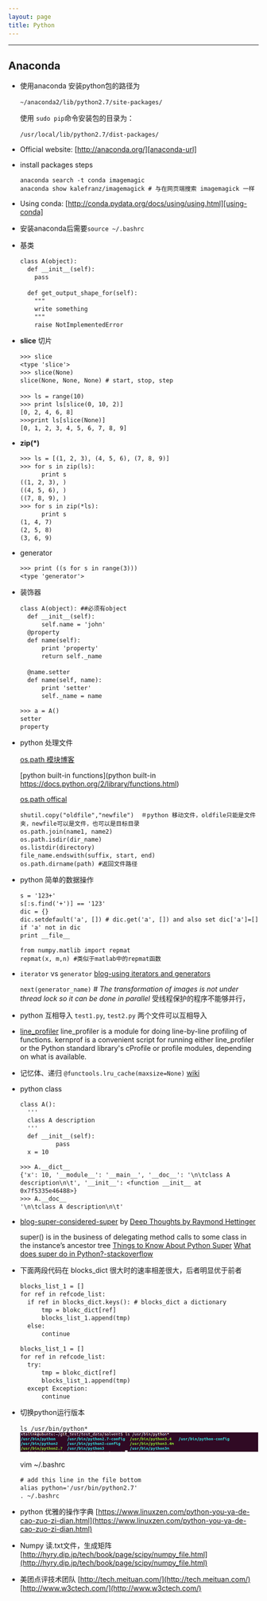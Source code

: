```yaml
---
layout: page
title: Python
---
```

---

## Anaconda

* 使用anaconda 安装python包的路径为

  `~/anaconda2/lib/python2.7/site-packages/`

  使用 `sudo pip`命令安装包的目录为：

  `/usr/local/lib/python2.7/dist-packages/`

* Official website: [http://anaconda.org/][anaconda-url]

* install packages steps

  ```
  anaconda search -t conda imagemagic
  anaconda show kalefranz/imagemagick # 与在网页端搜索 imagemagick 一样
  ```

* Using conda:
[http://conda.pydata.org/docs/using/using.html][using-conda]

* 安装anaconda后需要`source ~/.bashrc`

[anaconda-url]: http://anaconda.org/
[using-conda]: http://conda.pydata.org/docs/using/using.html

* 基类

  ```
  class A(object):
    def __init__(self):
      pass

    def get_output_shape_for(self):
      """
      write something
      """
      raise NotImplementedError
  ```

* **slice** 切片

  ```
  >>> slice
  <type 'slice'>
  >>> slice(None)
  slice(None, None, None) # start, stop, step

  >>> ls = range(10)
  >>> print ls[slice(0, 10, 2)]
  [0, 2, 4, 6, 8]
  >>>print ls[slice(None)]
  [0, 1, 2, 3, 4, 5, 6, 7, 8, 9]
  ```

* **zip(*)**

  ```
  >>> ls = [(1, 2, 3), (4, 5, 6), (7, 8, 9)]
  >>> for s in zip(ls):
        print s
  ((1, 2, 3), )
  ((4, 5, 6), )
  ((7, 8, 9), )
  >>> for s in zip(*ls):
        print s
  (1, 4, 7)
  (2, 5, 8)
  (3, 6, 9)
  ```

* generator

  ```
  >>> print ((s for s in range(3)))
  <type 'generator'>
  ```

* 装饰器

  ```
  class A(object): ##必须有object
    def __init__(self):
        self.name = 'john'
    @property
    def name(self):
        print 'property'
        return self._name

    @name.setter
    def name(self, name):
        print 'setter'
        self._name = name
  ```

  ```
  >>> a = A()
  setter
  property
  ```

* python 处理文件

  [os.path 模块博客](http://www.cnblogs.com/dkblog/archive/2011/03/25/1995537.html)

  [python built-in functions](python built-in
https://docs.python.org/2/library/functions.html)

  [os.path offical](https://docs.python.org/2/library/os.path.html)

  ```
  shutil.copy("oldfile","newfile")  ＃python 移动文件，oldfile只能是文件夹，newfile可以是文件，也可以是目标目录
  os.path.join(name1, name2)
  os.path.isdir(dir_name)
  os.listdir(directory)
  file_name.endswith(suffix, start, end)
  os.path.dirname(path) #返回文件路径
  ```

* python 简单的数据操作
  ```
  s = '123+'
  s[:s.find('+')] == '123'
  dic = {}
  dic.setdefault('a', []) # dic.get('a', []) and also set dic['a']=[] if 'a' not in dic
  print __file__
  ```
  ```
  from numpy.matlib import repmat
  repmat(x, m,n) #类似于matlab中的repmat函数
  ```

* `iterator` vs `generator`
  [blog-using iterators and generators](http://anandology.com/blog/using-iterators-and-generators/)

  `next(generator_name)`
  *# The transformation of images is not under thread lock so it can be done in parallel* 受线程保护的程序不能够并行，

* python 互相导入
  `test1.py`, `test2.py`
  两个文件可以互相导入

* [line_profiler](https://github.com/rkern/line_profiler#frequently-asked-questions)
line_profiler is a module for doing line-by-line profiling of functions. kernprof is a convenient script for running either line_profiler or the Python standard library's cProfile or profile modules, depending on what is available.

* 记忆体、递归
  `@functools.lru_cache(maxsize=None)`
  [wiki](https://en.wikipedia.org/wiki/Memoization)

* python class
  ```
  class A():
    '''
    class A description
    '''
    def __init__(self):
            pass
    x = 10
  ```
  ```    
  >>> A.__dict__
  {'x': 10, '__module__': '__main__', '__doc__': '\n\tclass A description\n\t', '__init__': <function __init__ at 0x7f5335e46488>}
  >>> A.__doc__
  '\n\tclass A description\n\t'
  ```

* [blog-super-considered-super](https://rhettinger.wordpress.com/2011/05/26/super-considered-super/) by [Deep Thoughts by Raymond Hettinger](https://rhettinger.wordpress.com/)

  super() is in the business of delegating method calls to some class in the instance’s ancestor tree
  [Things to Know About Python Super](http://www.artima.com/weblogs/viewpost.jsp?thread=236275)
  [What does super do in Python?-stackoverflow](http://stackoverflow.com/questions/222877/what-does-super-do-in-python/33469090#33469090)

* 下面两段代码在 blocks_dict 很大时的速率相差很大，后者明显优于前者

  ```
  blocks_list_1 = []
  for ref in refcode_list:
    if ref in blocks_dict.keys(): # blocks_dict a dictionary
        tmp = blokc_dict[ref]
        blocks_list_1.append(tmp)
    else:
        continue
  ```
  ```
  blocks_list_1 = []
  for ref in refcode_list:
    try:
        tmp = blokc_dict[ref]
        blocks_list_1.append(tmp)
    except Exception:
        continue
  ```

* 切换python运行版本

  `ls /usr/bin/python*`
  ![python-versions](/images/cookies/python_versions.png)

  vim ~/.bashrc
  ```
  # add this line in the file bottom
  alias python='/usr/bin/python2.7'
  . ~/.bashrc
  ```

* python 优雅的操作字典
  [https://www.linuxzen.com/python-you-ya-de-cao-zuo-zi-dian.html](https://www.linuxzen.com/python-you-ya-de-cao-zuo-zi-dian.html)

* Numpy 读.txt文件，生成矩阵
[http://hyry.dip.jp/tech/book/page/scipy/numpy_file.html](http://hyry.dip.jp/tech/book/page/scipy/numpy_file.html)


* 美团点评技术团队
  [http://tech.meituan.com/](http://tech.meituan.com/)
  [http://www.w3ctech.com/](http://www.w3ctech.com/)
